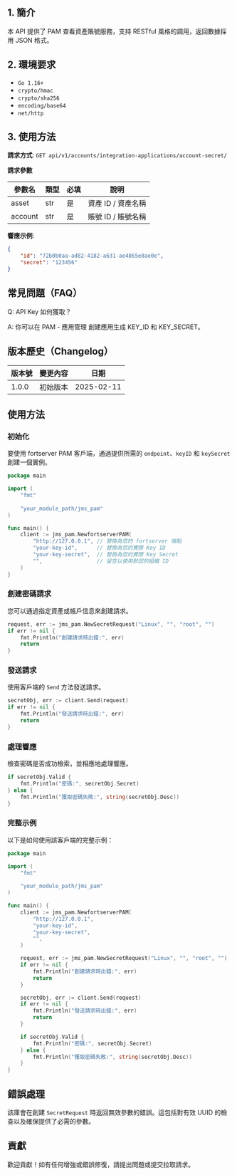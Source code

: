 ## 1. 簡介

本 API 提供了 PAM 查看資產賬號服務，支持 RESTful 風格的調用，返回數據採用 JSON 格式。

## 2. 環境要求

- `Go 1.16+`
- `crypto/hmac`
- `crypto/sha256`
- `encoding/base64`
- `net/http`

## 3. 使用方法

**請求方式**: `GET api/v1/accounts/integration-applications/account-secret/`

**請求參數**

| 參數名    | 類型   | 必填 | 說明            |
|----------|------|-----|---------------|
| asset    | str  | 是   | 資產 ID / 資產名稱 |
| account  | str  | 是   | 賬號 ID / 賬號名稱 |

**響應示例**:
```json
{
    "id": "72b0b0aa-ad82-4182-a631-ae4865e8ae0e", 
    "secret": "123456"
}
```

## 常見問題（FAQ）

Q: API Key 如何獲取？

A: 你可以在 PAM - 應用管理 創建應用生成 KEY_ID 和 KEY_SECRET。

## 版本歷史（Changelog）


| 版本號   | 變更內容              | 日期         |
| ----- | ----------------- |------------|
| 1.0.0 | 初始版本              | 2025-02-11 |

## 使用方法

### 初始化

要使用 fortserver PAM 客戶端，通過提供所需的 `endpoint`、`keyID` 和 `keySecret` 創建一個實例。

```go
package main

import (
	"fmt"
	
	"your_module_path/jms_pam"
)

func main() {
	client := jms_pam.NewfortserverPAM(
		"http://127.0.0.1", // 替換為您的 fortserver 端點
		"your-key-id",      // 替換為您的實際 Key ID
		"your-key-secret",  // 替換為您的實際 Key Secret
		"",                 // 留空以使用默認的組織 ID
	)
}
```

### 創建密碼請求

您可以通過指定資產或帳戶信息來創建請求。

```go
request, err := jms_pam.NewSecretRequest("Linux", "", "root", "")
if err != nil {
    fmt.Println("創建請求時出錯:", err)
    return
}
```

### 發送請求

使用客戶端的 `Send` 方法發送請求。

```go
secretObj, err := client.Send(request)
if err != nil {
    fmt.Println("發送請求時出錯:", err)
    return
}
```

### 處理響應

檢查密碼是否成功檢索，並相應地處理響應。

```go
if secretObj.Valid {
    fmt.Println("密碼:", secretObj.Secret)
} else {
    fmt.Println("獲取密碼失敗:", string(secretObj.Desc))
}
```

### 完整示例

以下是如何使用該客戶端的完整示例：

```go
package main

import (
	"fmt"
	
	"your_module_path/jms_pam"
)

func main() {
	client := jms_pam.NewfortserverPAM(
		"http://127.0.0.1",
		"your-key-id",
		"your-key-secret",
		"",
	)

	request, err := jms_pam.NewSecretRequest("Linux", "", "root", "")
	if err != nil {
		fmt.Println("創建請求時出錯:", err)
		return
	}

	secretObj, err := client.Send(request)
	if err != nil {
		fmt.Println("發送請求時出錯:", err)
		return
	}

	if secretObj.Valid {
		fmt.Println("密碼:", secretObj.Secret)
	} else {
		fmt.Println("獲取密碼失敗:", string(secretObj.Desc))
	}
}
```

## 錯誤處理

該庫會在創建 `SecretRequest` 時返回無效參數的錯誤。這包括對有效 UUID 的檢查以及確保提供了必需的參數。

## 貢獻

歡迎貢獻！如有任何增強或錯誤修復，請提出問題或提交拉取請求。
